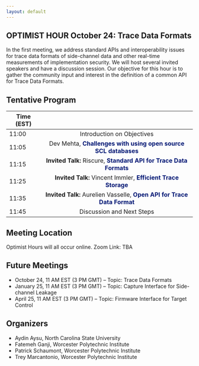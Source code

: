 ```yaml
---
layout: default
---
```


## OPTIMIST HOUR October 24: Trace Data Formats

In the first meeting, we address standard APIs and interoperability issues for trace data formats of side-channel data and other real-time measurements of implementation security. We will host several invited speakers and have a discussion session. Our objective for this hour is to gather the community input and interest in the definition of a common API for Trace Data Formats. 

## Tentative Program

| Time (EST)|     |
| ---   | :---: |
| 11:00  | Introduction on Objectives |
| 11:05  | Dev Mehta, <span style="color:#011673;font-weight:bold;">Challenges with using open source SCL databases</span> |
| 11:15 | **Invited Talk:** Riscure, <span style="color:#011673;font-weight:bold;">Standard API for Trace Data Formats</span> |
| 11:25 | **Invited Talk:** Vincent Immler, <span style="color:#011673;font-weight:bold;">Efficient Trace Storage</span> |
| 11:35 | **Invited Talk:**  Aurelien Vasselle, <span style="color:#011673;font-weight:bold;">Open API for Trace Data Format</span> |
| 11:45 | Discussion and Next Steps |

 ## Meeting Location
Optimist Hours will all occur online.
Zoom Link: TBA


## Future Meetings

* October 24, 11 AM EST (3 PM GMT) – Topic: Trace Data Formats
* January 25, 11 AM EST (3 PM GMT) – Topic: Capture Interface for Side-channel Leakage
* April 25, 11 AM EST (3 PM GMT) – Topic: Firmware Interface for Target Control

## Organizers

* Aydin Aysu, North Carolina State University
* Fatemeh Ganji, Worcester Polytechnic Institute
* Patrick Schaumont, Worcester Polytechnic Institute
* Trey Marcantonio, Worcester Polytechnic Institute


